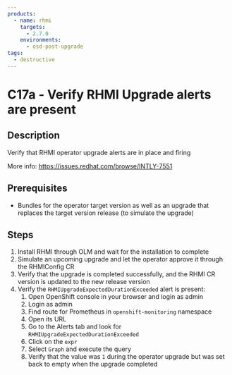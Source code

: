 ```yaml
---
products:
  - name: rhmi
    targets:
      - 2.7.0
    environments:
      - osd-post-upgrade
tags:
  - destructive
---
```


# C17a - Verify RHMI Upgrade alerts are present

## Description

Verify that RHMI operator upgrade alerts are in place and firing

More info: https://issues.redhat.com/browse/INTLY-7551

## Prerequisites

- Bundles for the operator target version as well as an upgrade that replaces
  the target version release (to simulate the upgrade)

## Steps

1. Install RHMI through OLM and wait for the installation to complete
2. Simulate an upcoming upgrade and let the operator approve it through the RHMIConfig CR
3. Verify that the upgrade is completed successfully, and the RHMI CR version is
   updated to the new release version
4. Verify the `RHMIUpgradeExpectedDurationExceeded` alert is present:
   1. Open OpenShift console in your browser and login as admin
   2. Login as admin
   3. Find route for Prometheus in `openshift-monitoring` namespace
   4. Open its URL
   5. Go to the Alerts tab and look for `RHMIUpgradeExpectedDurationExceeded`
   6. Click on the `expr`
   7. Select `Graph` and execute the query
   8. Verify that the value was `1` during the operator upgrade but was set back to empty when the upgrade completed
